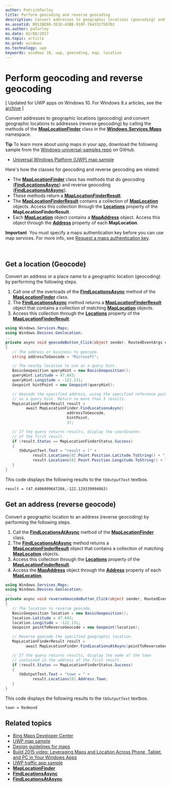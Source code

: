 ---author: PatrickFarleytitle: Perform geocoding and reverse geocodingdescription: Convert addresses to geographic locations (geocoding) and convert geographic locations to addresses (reverse geocoding) by calling the methods of the MapLocationFinder class in the Windows.Services.Maps namespace.ms.assetid: B912BE80-3E1D-43BB-918F-7A43327597D2ms.author: pafarleyms.date: 02/08/2017ms.topic: articlems.prod: windowsms.technology: uwpkeywords: windows 10, uwp, geocoding, map, location---# Perform geocoding and reverse geocoding\[ Updated for UWP apps on Windows 10. For Windows 8.x articles, see the [archive](http://go.microsoft.com/fwlink/p/?linkid=619132) \]Convert addresses to geographic locations (geocoding) and convert geographic locations to addresses (reverse geocoding) by calling the methods of the [**MapLocationFinder**](https://msdn.microsoft.com/library/windows/apps/dn627550) class in the [**Windows.Services.Maps**](https://msdn.microsoft.com/library/windows/apps/dn636979) namespace.**Tip** To learn more about using maps in your app, download the following sample from the [Windows-universal-samples repo](http://go.microsoft.com/fwlink/p/?LinkId=619979) on GitHub.-   [Universal Windows Platform (UWP) map sample](http://go.microsoft.com/fwlink/p/?LinkId=619977)Here's how the classes for geocoding and reverse geocoding are related:-   The [**MapLocationFinder**](https://msdn.microsoft.com/library/windows/apps/dn627550) class has methods that do geocoding ([**FindLocationsAsync**](https://msdn.microsoft.com/library/windows/apps/dn636925)) and reverse geocoding ([**FindLocationsAtAsync**](https://msdn.microsoft.com/library/windows/apps/dn636928)).-   These methods return a [**MapLocationFinderResult**](https://msdn.microsoft.com/library/windows/apps/dn627551).-   The [**MapLocationFinderResult**](https://msdn.microsoft.com/library/windows/apps/dn627551) contains a collection of [**MapLocation**](https://msdn.microsoft.com/library/windows/apps/dn627549) objects. Access this collection through the [**Locations**](https://msdn.microsoft.com/library/windows/apps/dn627552) property of the **MapLocationFinderResult**.-   Each [**MapLocation**](https://msdn.microsoft.com/library/windows/apps/dn627549) object contains a [**MapAddress**](https://msdn.microsoft.com/library/windows/apps/dn627533) object. Access this object through the [**Address**](https://msdn.microsoft.com/library/windows/apps/dn636929) property of each **MapLocation**.**Important**  You must specify a maps authentication key before you can use map services. For more info, see [Request a maps authentication key](authentication-key.md). ## Get a location (Geocode)Convert an address or a place name to a geographic location (geocoding) by performing the following steps.1.  Call one of the overloads of the [**FindLocationsAsync**](https://msdn.microsoft.com/library/windows/apps/dn636925) method of the [**MapLocationFinder**](https://msdn.microsoft.com/library/windows/apps/dn627550) class.2.  The [**FindLocationsAsync**](https://msdn.microsoft.com/library/windows/apps/dn636925) method returns a [**MapLocationFinderResult**](https://msdn.microsoft.com/library/windows/apps/dn627551) object that contains a collection of matching [**MapLocation**](https://msdn.microsoft.com/library/windows/apps/dn627549) objects.3.  Access this collection through the [**Locations**](https://msdn.microsoft.com/library/windows/apps/dn627552) property of the [**MapLocationFinderResult**](https://msdn.microsoft.com/library/windows/apps/dn627551).```csharpusing Windows.Services.Maps;using Windows.Devices.Geolocation;...private async void geocodeButton_Click(object sender, RoutedEventArgs e){   // The address or business to geocode.   string addressToGeocode = "Microsoft";   // The nearby location to use as a query hint.   BasicGeoposition queryHint = new BasicGeoposition();   queryHint.Latitude = 47.643;   queryHint.Longitude = -122.131;   Geopoint hintPoint = new Geopoint(queryHint);   // Geocode the specified address, using the specified reference point   // as a query hint. Return no more than 3 results.   MapLocationFinderResult result =         await MapLocationFinder.FindLocationsAsync(                           addressToGeocode,                           hintPoint,                           3);   // If the query returns results, display the coordinates   // of the first result.   if (result.Status == MapLocationFinderStatus.Success)   {      tbOutputText.Text = "result = (" +            result.Locations[0].Point.Position.Latitude.ToString() + "," +            result.Locations[0].Point.Position.Longitude.ToString() + ")";   }}```This code displays the following results to the `tbOutputText` textbox.``` syntaxresult = (47.6406099647284,-122.129339994863)```## Get an address (reverse geocode)Convert a geographic location to an address (reverse geocoding) by performing the following steps.1.  Call the [**FindLocationsAtAsync**](https://msdn.microsoft.com/library/windows/apps/dn636928) method of the [**MapLocationFinder**](https://msdn.microsoft.com/library/windows/apps/dn627550) class.2.  The [**FindLocationsAtAsync**](https://msdn.microsoft.com/library/windows/apps/dn636928) method returns a [**MapLocationFinderResult**](https://msdn.microsoft.com/library/windows/apps/dn627551) object that contains a collection of matching [**MapLocation**](https://msdn.microsoft.com/library/windows/apps/dn627549) objects.3.  Access this collection through the [**Locations**](https://msdn.microsoft.com/library/windows/apps/dn627552) property of the [**MapLocationFinderResult**](https://msdn.microsoft.com/library/windows/apps/dn627551).4.  Access the [**MapAddress**](https://msdn.microsoft.com/library/windows/apps/dn627533) object through the [**Address**](https://msdn.microsoft.com/library/windows/apps/dn636929) property of each [**MapLocation**](https://msdn.microsoft.com/library/windows/apps/dn627549).```csharpusing Windows.Services.Maps;using Windows.Devices.Geolocation;...private async void reverseGeocodeButton_Click(object sender, RoutedEventArgs e){   // The location to reverse geocode.   BasicGeoposition location = new BasicGeoposition();   location.Latitude = 47.643;   location.Longitude = -122.131;   Geopoint pointToReverseGeocode = new Geopoint(location);   // Reverse geocode the specified geographic location.   MapLocationFinderResult result =         await MapLocationFinder.FindLocationsAtAsync(pointToReverseGeocode);   // If the query returns results, display the name of the town   // contained in the address of the first result.   if (result.Status == MapLocationFinderStatus.Success)   {      tbOutputText.Text = "town = " +            result.Locations[0].Address.Town;   }}```This code displays the following results to the `tbOutputText` textbox.``` syntaxtown = Redmond```## Related topics* [Bing Maps Developer Center](https://www.bingmapsportal.com/)* [UWP map sample](http://go.microsoft.com/fwlink/p/?LinkId=619977)* [Design guidelines for maps](https://msdn.microsoft.com/library/windows/apps/dn596102)* [Build 2015 video: Leveraging Maps and Location Across Phone, Tablet, and PC in Your Windows Apps](https://channel9.msdn.com/Events/Build/2015/2-757)* [UWP traffic app sample](http://go.microsoft.com/fwlink/p/?LinkId=619982)* [**MapLocationFinder**](https://msdn.microsoft.com/library/windows/apps/dn627550)* [**FindLocationsAsync**](https://msdn.microsoft.com/library/windows/apps/dn636925)* [**FindLocationsAtAsync**](https://msdn.microsoft.com/library/windows/apps/dn636928)